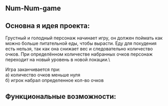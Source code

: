 Num-Num-game 
-

Основна я идея проекта:
-
Грустный и голодный персонаж начинает игру, он должен поймать как можно больше питательной еды, чтобы вырасти. Еду для похудения есть нельзя, так как она снижает вес и следовательно количество очков. При определённом количестве набранных очков персонаж переходит на новый уровень в новой локации.\ 

Игра заканчивается при:\
а) количество очков меньше нуля\
б) игрок набрал определенное кол-во очков

Функциональные возможности:
-

